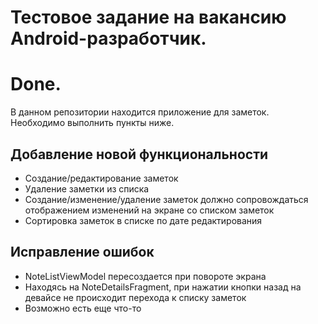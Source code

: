 # Тестовое задание на вакансию Android-разработчик.
# Done.
В данном репозитории находится приложение для заметок. Необходимо выполнить пункты ниже.
## Добавление новой функциональности
+ Создание/редактирование заметок
+ Удаление заметки из списка
+ Создание/изменение/удаление заметок должно сопровождаться отображением изменений на экране со списком заметок
+ Сортировка заметок в списке по дате редактирования

## Исправление ошибок
+ NoteListViewModel пересоздается при повороте экрана
+ Находясь на NoteDetailsFragment, при нажатии кнопки назад на девайсе не происходит перехода к списку заметок
+ Возможно есть еще что-то
